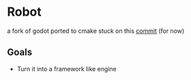 # Robot

a fork of godot ported to cmake
stuck on this [commit](https://github.com/godotengine/godot/tree/b97110cd307e4d78e20bfafe5de6c082194b2cd6) (for now)

## Goals

- Turn it into a framework like engine

